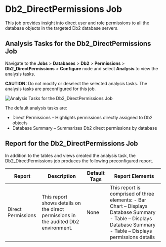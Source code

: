 # Db2_DirectPermissions Job

This job provides insight into direct user and role permissions to all the database objects in the
targeted Db2 database servers.

## Analysis Tasks for the Db2_DirectPermissions Job

Navigate to the **Jobs** > **Databases** > **Db2** > **Permissions** > **Db2_DirectPermissions** >
**Configure** node and select **Analysis** to view the analysis tasks.

**CAUTION:** Do not modify or deselect the selected analysis tasks. The analysis tasks are
preconfigured for this job.

![Analysis Tasks for the Db2_DirectPermissions Job](/img/product_docs/accessanalyzer/11.6/solutions/databases/db2/permissions/directpermissionsanalysis.webp)

The default analysis tasks are:

- Direct Permissions – Highlights permissions directly assigned to Db2 objects
- Database Summary – Summarizes Db2 direct permissions by database

## Report for the Db2_DirectPermissions Job

In addition to the tables and views created the analysis task, the Db2_DirectPermissions job
produces the following preconfigured report.

| Report             | Description                                                                         | Default Tags | Report Elements                                                                                                                                                |
| ------------------ | ----------------------------------------------------------------------------------- | ------------ | -------------------------------------------------------------------------------------------------------------------------------------------------------------- |
| Direct Permissions | This report shows details on the direct permissions in the audited Db2 environment. | None         | This report is comprised of three elements: - Bar Chart – Displays Database Summary - Table – Displays Database Summary - Table – Displays permissions details |
